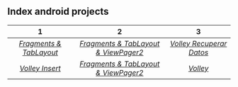 ## Index android projects

| 1 | 2 | 3 |
| :---:| :---: | :---: |
| *[Fragments & TabLayout][1]* | *[Fragments & TabLayout & ViewPager2][2]* | *[Volley Recuperar Datos][3]* |
| *[Volley Insert][4]* | *[Fragments & TabLayout & ViewPager2][2]* | *[Volley][3]* |


[1]: https://github.com/luisreylara/Fragment_TabLayout
[2]: https://github.com/luisreylara/Fragment_tabLayout_viewPager
[3]: https://github.com/luisreylara/Android_Volley
[4]: https://github.com/luisreylara/volley_insert/
